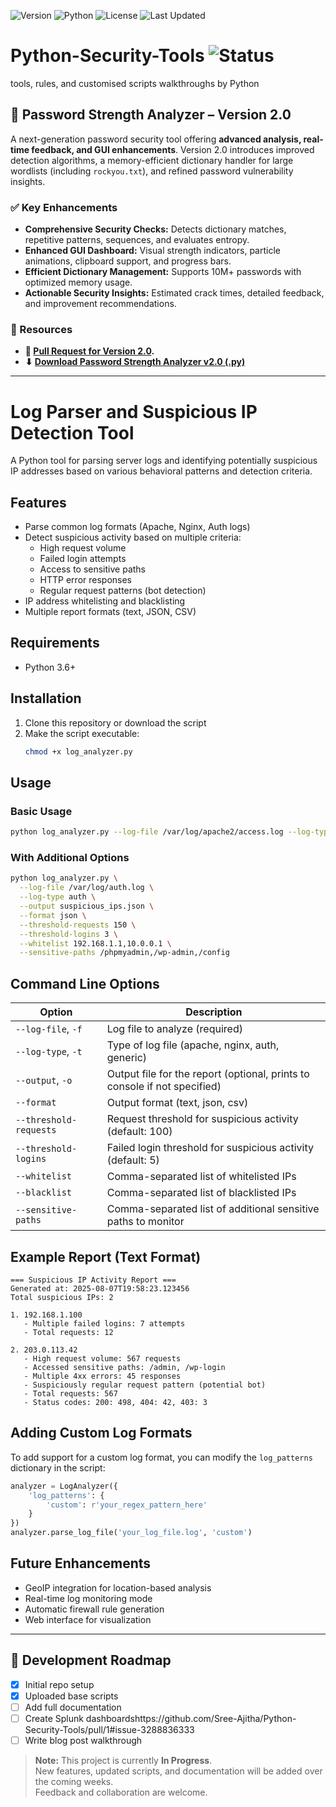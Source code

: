 ![Version](https://img.shields.io/badge/version-2.0.0-blue) ![Python](https://img.shields.io/badge/python-3.8%2B-green) ![License](https://img.shields.io/badge/license-MIT-orange) ![Last Updated](https://img.shields.io/badge/last%20updated-2025--08--04-lightgrey)

# Python-Security-Tools ![Status](https://img.shields.io/badge/Status-In%20Progress-yellow)
tools, rules, and customised scripts walkthroughs by Python


## 🔐 Password Strength Analyzer – Version 2.0

A next-generation password security tool offering **advanced analysis, real-time feedback, and GUI enhancements**. Version 2.0 introduces improved detection algorithms, a memory-efficient dictionary handler for large wordlists (including `rockyou.txt`), and refined password vulnerability insights.

### ✅ Key Enhancements

* **Comprehensive Security Checks:** Detects dictionary matches, repetitive patterns, sequences, and evaluates entropy.
* **Enhanced GUI Dashboard:** Visual strength indicators, particle animations, clipboard support, and progress bars.
* **Efficient Dictionary Management:** Supports 10M+ passwords with optimized memory usage.
* **Actionable Security Insights:** Estimated crack times, detailed feedback, and improvement recommendations.

### 📂 Resources

* **🔗 [Pull Request for Version 2.0](https://github.com/Sree-Ajitha/Python-Security-Tools/pull/1#issue-3288836333).**
* **⬇ [Download Password Strength Analyzer v2.0 (.py)](https://github.com/Sree-Ajitha/Python-Security-Tools/compare/Sree-Ajitha-password_checker_V2.0)**
---
# Log Parser and Suspicious IP Detection Tool

A Python tool for parsing server logs and identifying potentially suspicious IP addresses based on various behavioral patterns and detection criteria.

## Features

- Parse common log formats (Apache, Nginx, Auth logs)
- Detect suspicious activity based on multiple criteria:
  - High request volume
  - Failed login attempts
  - Access to sensitive paths
  - HTTP error responses
  - Regular request patterns (bot detection)
- IP address whitelisting and blacklisting
- Multiple report formats (text, JSON, CSV)

## Requirements

- Python 3.6+

## Installation

1. Clone this repository or download the script
2. Make the script executable:
   ```bash
   chmod +x log_analyzer.py
   ```

## Usage

### Basic Usage

```bash
python log_analyzer.py --log-file /var/log/apache2/access.log --log-type apache
```

### With Additional Options

```bash
python log_analyzer.py \
  --log-file /var/log/auth.log \
  --log-type auth \
  --output suspicious_ips.json \
  --format json \
  --threshold-requests 150 \
  --threshold-logins 3 \
  --whitelist 192.168.1.1,10.0.0.1 \
  --sensitive-paths /phpmyadmin,/wp-admin,/config
```

## Command Line Options

| Option | Description |
|--------|-------------|
| `--log-file`, `-f` | Log file to analyze (required) |
| `--log-type`, `-t` | Type of log file (apache, nginx, auth, generic) |
| `--output`, `-o` | Output file for the report (optional, prints to console if not specified) |
| `--format` | Output format (text, json, csv) |
| `--threshold-requests` | Request threshold for suspicious activity (default: 100) |
| `--threshold-logins` | Failed login threshold for suspicious activity (default: 5) |
| `--whitelist` | Comma-separated list of whitelisted IPs |
| `--blacklist` | Comma-separated list of blacklisted IPs |
| `--sensitive-paths` | Comma-separated list of additional sensitive paths to monitor |

## Example Report (Text Format)

```
=== Suspicious IP Activity Report ===
Generated at: 2025-08-07T19:58:23.123456
Total suspicious IPs: 2

1. 192.168.1.100
   - Multiple failed logins: 7 attempts
   - Total requests: 12

2. 203.0.113.42
   - High request volume: 567 requests
   - Accessed sensitive paths: /admin, /wp-login
   - Multiple 4xx errors: 45 responses
   - Suspiciously regular request pattern (potential bot)
   - Total requests: 567
   - Status codes: 200: 498, 404: 42, 403: 3
```

## Adding Custom Log Formats

To add support for a custom log format, you can modify the `log_patterns` dictionary in the script:

```python
analyzer = LogAnalyzer({
    'log_patterns': {
        'custom': r'your_regex_pattern_here'
    }
})
analyzer.parse_log_file('your_log_file.log', 'custom')
```

## Future Enhancements

- GeoIP integration for location-based analysis
- Real-time log monitoring mode
- Automatic firewall rule generation
- Web interface for visualization

---

## 🚧 Development Roadmap

- [x] Initial repo setup
- [x] Uploaded base scripts
- [ ] Add full documentation
- [ ] Create Splunk dashboardshttps://github.com/Sree-Ajitha/Python-Security-Tools/pull/1#issue-3288836333
- [ ] Write blog post walkthrough

> **Note:** This project is currently **In Progress**.  
> New features, updated scripts, and documentation will be added over the coming weeks.  
> Feedback and collaboration are welcome.
